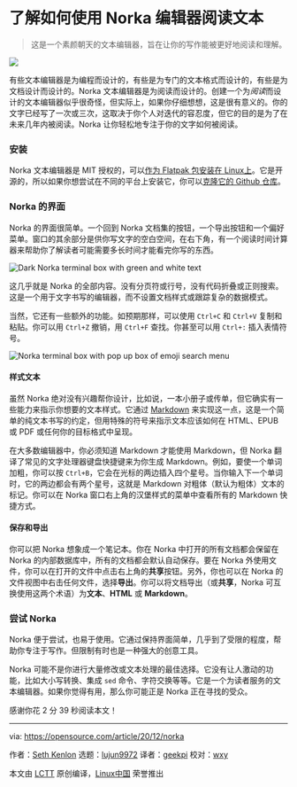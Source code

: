 [#]: collector: (lujun9972)
[#]: translator: (geekpi)
[#]: reviewer: (wxy)
[#]: publisher: ( )
[#]: url: ( )
[#]: subject: (Find out how your text will be read with Norka)
[#]: via: (https://opensource.com/article/20/12/norka)
[#]: author: (Seth Kenlon https://opensource.com/users/seth)

了解如何使用 Norka 编辑器阅读文本
======

> 这是一个素颜朝天的文本编辑器，旨在让你的写作能被更好地阅读和理解。

![](https://img.linux.net.cn/data/attachment/album/202012/28/003505f3h3pppkg7enpxi9.jpg)

有些文本编辑器是为编程而设计的，有些是为专门的文本格式而设计的，有些是为文档设计而设计的。Norka 文本编辑器是为阅读而设计的。创建一个为*阅读*而设计的文本编辑器似乎很奇怪，但实际上，如果你仔细想想，这是很有意义的。你的文字已经写了一次或三次，这取决于你个人对迭代的容忍度，但它的目的是为了在未来几年内被阅读。Norka 让你轻松地专注于你的文字如何被阅读。

### 安装

Norka 文本编辑器是 MIT 授权的，可以[作为 Flatpak 包安装在 Linux上][2]。它是开源的，所以如果你想尝试在不同的平台上安装它，你可以[克隆它的 Github 仓库][3]。

### Norka 的界面

Norka 的界面很简单。一个回到 Norka 文档集的按钮，一个导出按钮和一个偏好菜单。窗口的其余部分是供你写文字的空白空间，在右下角，有一个阅读时间计算器来帮助你了解读者可能需要多长时间才能看完你写的东西。

![Dark Norka terminal box with green and white text][4]

这几乎就是 Norka 的全部内容。没有分页符或行号，没有代码折叠或正则搜索。这是一个用于文字书写的编辑器，而不设置文档样式或跟踪复杂的数据模式。

当然，它还有一些额外的功能。如预期那样，可以使用 `Ctrl+C` 和 `Ctrl+V` 复制和粘贴。你可以用 `Ctrl+Z` 撤销，用 `Ctrl+F` 查找。你甚至可以用 `Ctrl+:` 插入表情符号。

![Norka terminal box with pop up box of emoji search menu][5]

#### 样式文本

虽然 Norka 绝对没有兴趣帮你设计，比如说，一本小册子或传单，但它确实有一些能力来指示你想要的文本样式。它通过 [Markdown][6] 来实现这一点，这是一个简单的纯文本书写的约定，但用特殊的符号来指示文本应该如何在 HTML、EPUB 或 PDF 或任何你的目标格式中呈现。

在大多数编辑器中，你必须知道 Markdown 才能使用 Markdown，但 Norka 翻译了常见的文字处理器键盘快捷键来为你生成 Markdown。例如，要使一个单词加粗，你可以按 `Ctrl+B`，它会在光标的两边插入四个星号。当你输入下一个单词时，它的两边都会有两个星号，这就是 Markdown 对粗体（默认为粗体）文本的标记。你可以在 Norka 窗口右上角的汉堡样式的菜单中查看所有的 Markdown 快捷方式。

#### 保存和导出

你可以把 Norka 想象成一个笔记本。你在 Norka 中打开的所有文档都会保留在 Norka 的内部数据库中，所有的文档都会默认自动保存。要在 Norka 外使用文件，你可以在打开的文件中点击右上角的**共享**按钮。另外，你也可以在 Norka 的文件视图中右击任何文件，选择**导出**。你可以将文档导出（或**共享**，Norka 可互换使用这两个术语）为**文本**、**HTML** 或 **Markdown**。

### 尝试 Norka

Norka 便于尝试，也易于使用。它通过保持界面简单，几乎到了受限的程度，帮助你专注于写作。但限制有时也是一种强大的创意工具。

Norka 可能不是你进行大量修改或文本处理的最佳选择。它没有让人激动的功能，比如大小写转换、集成 `sed` 命令、字符交换等等。它是一个为读者服务的文本编辑器。如果你觉得有用，那么你可能正是 Norka 正在寻找的受众。

感谢你花 2 分 39 秒阅读本文！

--------------------------------------------------------------------------------

via: https://opensource.com/article/20/12/norka

作者：[Seth Kenlon][a]
选题：[lujun9972][b]
译者：[geekpi](https://github.com/geekpi)
校对：[wxy](https://github.com/wxy)

本文由 [LCTT](https://github.com/LCTT/TranslateProject) 原创编译，[Linux中国](https://linux.cn/) 荣誉推出

[a]: https://opensource.com/users/seth
[b]: https://github.com/lujun9972
[1]: https://opensource.com/sites/default/files/styles/image-full-size/public/lead-images/reading_book_selfcare_wfh_learning_education_520.png?itok=H6satV2u (Reading a book, selfcare)
[2]: https://flathub.org/apps/details/com.github.tenderowl.norka
[3]: https://github.com/TenderOwl/Norka
[4]: https://opensource.com/sites/default/files/uploads/norka-31_days-norka-opensource.png (Dark Norka terminal box with green and white text)
[5]: https://opensource.com/sites/default/files/uploads/norka_emoji-31_days-norka-opensource.png (Norka terminal box with pop up box of emoji search menu)
[6]: https://opensource.com/article/19/9/introduction-markdown
